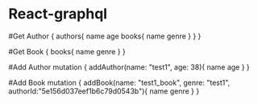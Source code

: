 # React-graphql

#Get Author
{
authors{
name
age
books{
name
genre
}
}
}

#Get Book
{
books{
name
genre
}
}

#Add Author
mutation {
addAuthor(name: "test1", age: 38){
name
age
}
}

#Add Book
mutation {
addBook(name: "test1_book", genre: "test1", authorId:"5e156d037eef1b6c79d0543b"){
name
genre
}
}
